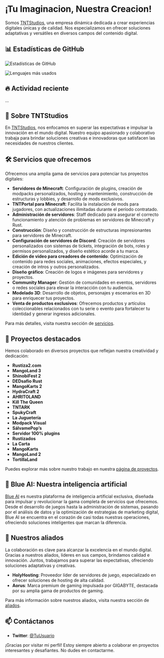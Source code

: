 # ¡Tu Imaginacion, Nuestra Creacion!

Somos [TNTStudios](https://tntstudios.space/), una empresa dinámica dedicada a crear experiencias digitales únicas y de calidad. Nos especializamos en ofrecer soluciones adaptativas y versátiles en diversos campos del contenido digital.

## 📊 Estadísticas de GitHub

![Estadísticas de GitHub](https://github-readme-stats-iota-pied-27.vercel.app/api?username=TNTStudiosn&show_icons=true&theme=radical&count_private=true&include_all_commits=true)

![Lenguajes más usados](https://github-readme-stats-iota-pied-27.vercel.app/api/top-langs/?username=TNTStudiosn&layout=compact&theme=radical&count_private=true)

## 🔥 Actividad reciente

<!--START_SECTION:activity-->
...
<!--END_SECTION:activity-->

## 🚀 Sobre TNTStudios

En [TNTStudios](https://tntstudios.space/nosotros), nos enfocamos en superar las expectativas e impulsar la innovación en el mundo digital. Nuestro equipo apasionado y colaborativo trabaja para brindar soluciones creativas e innovadoras que satisfacen las necesidades de nuestros clientes.

## 🛠️ Servicios que ofrecemos

Ofrecemos una amplia gama de servicios para potenciar tus proyectos digitales:

- **Servidores de Minecraft**: Configuración de plugins, creación de modpacks personalizados, hosting y mantenimiento, construcción de estructuras y lobbies, y desarrollo de mods exclusivos.
- **TNTPortal para Minecraft**: Facilita la instalación de mods para jugadores, con actualizaciones ilimitadas durante el período contratado.
- **Administración de servidores**: Staff dedicado para asegurar el correcto funcionamiento y atención de problemas en servidores de Minecraft y Rust.
- **Construcción**: Diseño y construcción de estructuras impresionantes para servidores de Minecraft.
- **Configuración de servidores de Discord**: Creación de servidores personalizados con sistemas de tickets, integración de bots, roles y permisos personalizados, y diseño estético acorde a tu marca.
- **Edición de video para creadores de contenido**: Optimización de contenido para redes sociales, animaciones, efectos especiales, y creación de intros y outros personalizados.
- **Diseño gráfico**: Creación de logos e imágenes para servidores y proyectos.
- **Community Manager**: Gestión de comunidades en eventos, servidores o redes sociales para elevar la interacción con tu audiencia.
- **Modelado 3D**: Desarrollo de objetos, personajes y escenarios en 3D para enriquecer tus proyectos.
- **Venta de productos exclusivos**: Ofrecemos productos y artículos coleccionables relacionados con tu serie o evento para fortalecer tu identidad y generar ingresos adicionales.

Para más detalles, visita nuestra sección de [servicios](https://tntstudios.space/nuestros-servicios).

## 🌟 Proyectos destacados

Hemos colaborado en diversos proyectos que reflejan nuestra creatividad y dedicación:

- **Rustiza2.com**
- **MangoLand 3**
- **ShinobiFest 2**
- **DEDsafio Rust**
- **MangoKarts 2**
- **HydraCraft 2**
- **AHRITOLAND**
- **Kill The Queen**
- **TNTARK**
- **SpukyCraft**
- **La Juguetería**
- **Modpack Visual**
- **SálvamePop’s**
- **Servidor 100% plugins**
- **Rustizados**
- **La Carta**
- **MangoKarts**
- **MangoLand 2**
- **TortillaLand**

Puedes explorar más sobre nuestro trabajo en nuestra [página de proyectos](https://tntstudios.space/nuestro-trabajo).

## 🤖 Blue AI: Nuestra inteligencia artificial

[Blue AI](https://tntstudios.space/blue-ai) es nuestra plataforma de inteligencia artificial exclusiva, diseñada para impulsar y revolucionar la gama completa de servicios que ofrecemos. Desde el desarrollo de juegos hasta la administración de sistemas, pasando por el análisis de datos y la optimización de estrategias de marketing digital, Blue AI se encuentra en el corazón de casi todas nuestras operaciones, ofreciendo soluciones inteligentes que marcan la diferencia.

## 🤝 Nuestros aliados

La colaboración es clave para alcanzar la excelencia en el mundo digital. Gracias a nuestros aliados, líderes en sus campos, brindamos calidad e innovación. Juntos, trabajamos para superar las expectativas, ofreciendo soluciones adaptativas y creativas.

- **HolyHosting**: Proveedor líder de servidores de juego, especializado en ofrecer soluciones de hosting de alta calidad.
- **Aorus**: Marca premium de gaming impulsada por GIGABYTE, destacada por su amplia gama de productos de gaming.

Para más información sobre nuestros aliados, visita nuestra sección de [aliados](https://tntstudios.space/Aliados).

## 📫 Contáctanos
- **Twitter**: [@TuUsuario](https://x.com/TNTStudiosn)

¡Gracias por visitar mi perfil! Estoy siempre abierto a colaborar en proyectos interesantes y desafiantes. No dudes en contactarme.
